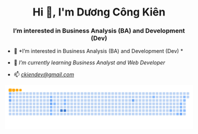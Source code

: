 <h1 align="center">Hi 👋, I'm Dương Công Kiên</h1>
<h3 align="center">I’m interested in  <strong>Business Analysis (BA)</strong> and <strong>Development (Dev)</strong></h3>

- 👀 *I’m interested in Business Analysis (BA) and Development (Dev) *

- 🌱 *I’m currently learning Business Analyst and Web Developer*

- 📫 *ckiendev@gmail.com*


![snake gif](https://github.com/Kine-code/Kine-code/blob/output/github-contribution-grid-snake.gif)
